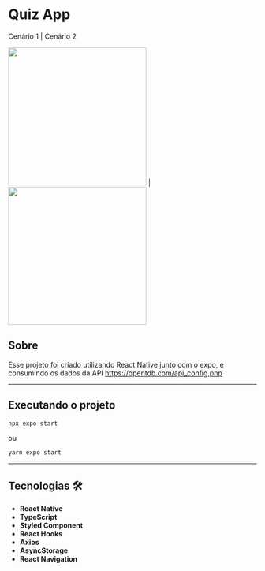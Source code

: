 # Quiz App

Cenário 1 | Cenário 2

<div>
<img width="280px" src="https://user-images.githubusercontent.com/79336444/206042427-999edccb-a99e-4b64-be4c-5b81b191917b.gif" /> | <img width="280px" src="https://user-images.githubusercontent.com/79336444/206046504-2c73d553-bbad-475c-8e48-a837ca571ef9.gif"
/>
</div>

## Sobre

Esse projeto foi criado utilizando React Native junto com o expo, e consumindo os dados da API https://opentdb.com/api_config.php

---

## Executando o projeto

```bash
npx expo start
```

ou

```bash
yarn expo start
```

---

## Tecnologias &#128736;

- **React Native**
- **TypeScript**
- **Styled Component**
- **React Hooks**
- **Axios**
- **AsyncStorage**
- **React Navigation**
